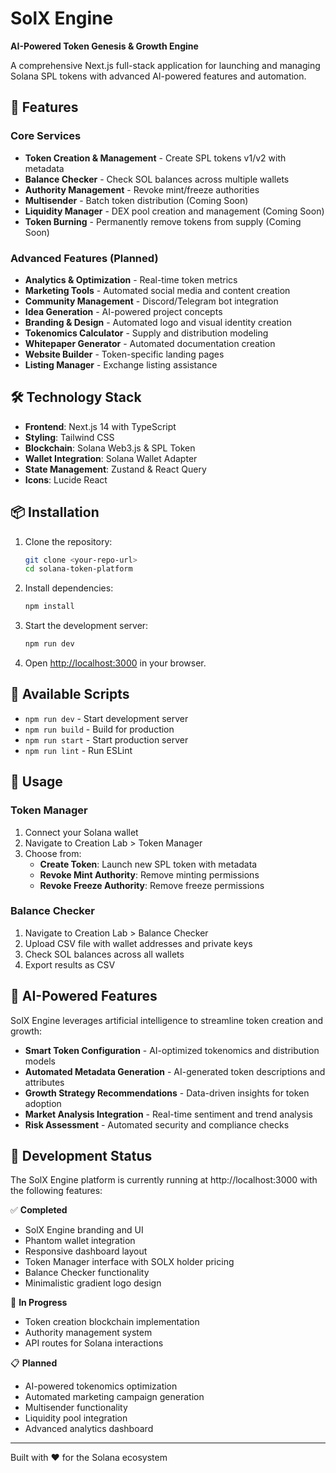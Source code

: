 # SolX Engine

**AI-Powered Token Genesis & Growth Engine**

A comprehensive Next.js full-stack application for launching and managing Solana SPL tokens with advanced AI-powered features and automation.

## 🚀 Features

### Core Services
- **Token Creation & Management** - Create SPL tokens v1/v2 with metadata
- **Balance Checker** - Check SOL balances across multiple wallets
- **Authority Management** - Revoke mint/freeze authorities
- **Multisender** - Batch token distribution (Coming Soon)
- **Liquidity Manager** - DEX pool creation and management (Coming Soon)
- **Token Burning** - Permanently remove tokens from supply (Coming Soon)

### Advanced Features (Planned)
- **Analytics & Optimization** - Real-time token metrics
- **Marketing Tools** - Automated social media and content creation
- **Community Management** - Discord/Telegram bot integration
- **Idea Generation** - AI-powered project concepts
- **Branding & Design** - Automated logo and visual identity creation
- **Tokenomics Calculator** - Supply and distribution modeling
- **Whitepaper Generator** - Automated documentation creation
- **Website Builder** - Token-specific landing pages
- **Listing Manager** - Exchange listing assistance

## 🛠 Technology Stack

- **Frontend**: Next.js 14 with TypeScript
- **Styling**: Tailwind CSS
- **Blockchain**: Solana Web3.js & SPL Token
- **Wallet Integration**: Solana Wallet Adapter
- **State Management**: Zustand & React Query
- **Icons**: Lucide React

## 📦 Installation

1. Clone the repository:
   ```bash
   git clone <your-repo-url>
   cd solana-token-platform
   ```

2. Install dependencies:
   ```bash
   npm install
   ```

3. Start the development server:
   ```bash
   npm run dev
   ```

4. Open [http://localhost:3000](http://localhost:3000) in your browser.

## 🚦 Available Scripts

- `npm run dev` - Start development server
- `npm run build` - Build for production
- `npm run start` - Start production server
- `npm run lint` - Run ESLint

## 🎯 Usage

### Token Manager
1. Connect your Solana wallet
2. Navigate to Creation Lab > Token Manager  
3. Choose from:
   - **Create Token**: Launch new SPL token with metadata
   - **Revoke Mint Authority**: Remove minting permissions
   - **Revoke Freeze Authority**: Remove freeze permissions

### Balance Checker
1. Navigate to Creation Lab > Balance Checker
2. Upload CSV file with wallet addresses and private keys
3. Check SOL balances across all wallets
4. Export results as CSV

## 🤖 AI-Powered Features

SolX Engine leverages artificial intelligence to streamline token creation and growth:

- **Smart Token Configuration** - AI-optimized tokenomics and distribution models
- **Automated Metadata Generation** - AI-generated token descriptions and attributes
- **Growth Strategy Recommendations** - Data-driven insights for token adoption
- **Market Analysis Integration** - Real-time sentiment and trend analysis
- **Risk Assessment** - Automated security and compliance checks

## 🔮 Development Status

The SolX Engine platform is currently running at http://localhost:3000 with the following features:

✅ **Completed**
- SolX Engine branding and UI
- Phantom wallet integration
- Responsive dashboard layout
- Token Manager interface with SOLX holder pricing
- Balance Checker functionality
- Minimalistic gradient logo design

🚧 **In Progress**
- Token creation blockchain implementation
- Authority management system
- API routes for Solana interactions

📋 **Planned**
- AI-powered tokenomics optimization
- Automated marketing campaign generation
- Multisender functionality
- Liquidity pool integration
- Advanced analytics dashboard

---

Built with ❤️ for the Solana ecosystem
